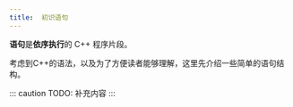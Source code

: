 ```yaml
---
title:  初识语句
---
```


**语句**是**依序执行**的 C++ 程序片段。

考虑到C++的语法，以及为了方便读者能够理解，这里先介绍一些简单的语句结构。

::: caution TODO: 补充内容
:::